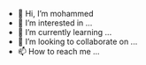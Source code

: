 - 👋 Hi, I’m mohammed 
- 👀 I’m interested in ...
- 🌱 I’m currently learning ...
- 💞️ I’m looking to collaborate on ...
- 📫 How to reach me ...

<!---
MohammedHadody/MohammedHadody is a ✨ special ✨ repository because its `README.md` (this file) appears on your GitHub profile.
You can click the Preview link to take a look at your changes.
--->
